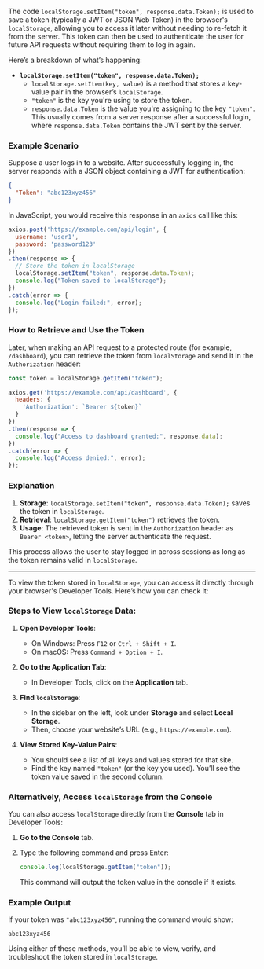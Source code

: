 The code `localStorage.setItem("token", response.data.Token);` is used to save a token (typically a JWT or JSON Web Token) in the browser's `localStorage`, allowing you to access it later without needing to re-fetch it from the server. This token can then be used to authenticate the user for future API requests without requiring them to log in again.

Here’s a breakdown of what’s happening:

- **`localStorage.setItem("token", response.data.Token);`**
  - `localStorage.setItem(key, value)` is a method that stores a key-value pair in the browser’s `localStorage`. 
  - `"token"` is the key you're using to store the token.
  - `response.data.Token` is the value you're assigning to the key `"token"`. This usually comes from a server response after a successful login, where `response.data.Token` contains the JWT sent by the server.

### Example Scenario

Suppose a user logs in to a website. After successfully logging in, the server responds with a JSON object containing a JWT for authentication:

```json
{
  "Token": "abc123xyz456"
}
```

In JavaScript, you would receive this response in an `axios` call like this:

```javascript
axios.post('https://example.com/api/login', {
  username: 'user1',
  password: 'password123'
})
.then(response => {
  // Store the token in localStorage
  localStorage.setItem("token", response.data.Token);
  console.log("Token saved to localStorage");
})
.catch(error => {
  console.log("Login failed:", error);
});
```

### How to Retrieve and Use the Token

Later, when making an API request to a protected route (for example, `/dashboard`), you can retrieve the token from `localStorage` and send it in the `Authorization` header:

```javascript
const token = localStorage.getItem("token");

axios.get('https://example.com/api/dashboard', {
  headers: {
    'Authorization': `Bearer ${token}`
  }
})
.then(response => {
  console.log("Access to dashboard granted:", response.data);
})
.catch(error => {
  console.log("Access denied:", error);
});
```

### Explanation

1. **Storage**: `localStorage.setItem("token", response.data.Token);` saves the token in `localStorage`.
2. **Retrieval**: `localStorage.getItem("token")` retrieves the token.
3. **Usage**: The retrieved token is sent in the `Authorization` header as `Bearer <token>`, letting the server authenticate the request.

This process allows the user to stay logged in across sessions as long as the token remains valid in `localStorage`.


---


To view the token stored in `localStorage`, you can access it directly through your browser's Developer Tools. Here’s how you can check it:

### Steps to View `localStorage` Data:

1. **Open Developer Tools**:
   - On Windows: Press `F12` or `Ctrl + Shift + I`.
   - On macOS: Press `Command + Option + I`.

2. **Go to the Application Tab**:
   - In Developer Tools, click on the **Application** tab.
   
3. **Find `localStorage`**:
   - In the sidebar on the left, look under **Storage** and select **Local Storage**.
   - Then, choose your website’s URL (e.g., `https://example.com`).

4. **View Stored Key-Value Pairs**:
   - You should see a list of all keys and values stored for that site.
   - Find the key named `"token"` (or the key you used). You’ll see the token value saved in the second column.

### Alternatively, Access `localStorage` from the Console

You can also access `localStorage` directly from the **Console** tab in Developer Tools:

1. **Go to the Console** tab.
2. Type the following command and press Enter:

   ```javascript
   console.log(localStorage.getItem("token"));
   ```

   This command will output the token value in the console if it exists.

### Example Output

If your token was `"abc123xyz456"`, running the command would show:

```plaintext
abc123xyz456
```

Using either of these methods, you’ll be able to view, verify, and troubleshoot the token stored in `localStorage`.